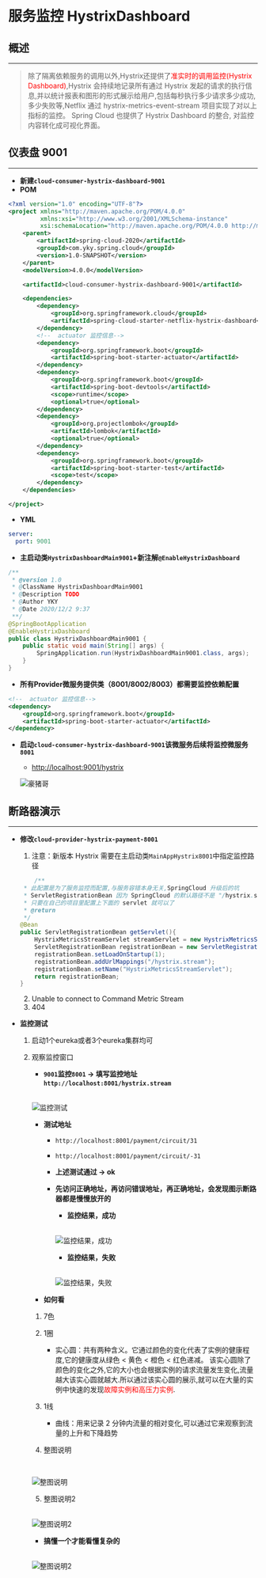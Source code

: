 # **服务监控 HystrixDashboard**

## **概述**
---
> 除了隔离依赖服务的调用以外,Hystrix还提供了<font color=#FF0000>准实时的调用监控(Hystrix Dashboard)</font>,Hystrix 会持续地记录所有通过 Hystrix 发起的请求的执行信息,并以统计报表和图形的形式展示给用户,包括每秒执行多少请求多少成功,多少失败等,Netflix 通过 hystrix-metrics-event-stream 项目实现了对以上指标的监控。 Spring Cloud 也提供了 Hystrix Dashboard 的整合, 对监控内容转化成可视化界面。

## **仪表盘 9001**
---

- **新建`cloud-consumer-hystrix-dashboard-9001`**
- **POM**
```xml
<?xml version="1.0" encoding="UTF-8"?>
<project xmlns="http://maven.apache.org/POM/4.0.0"
         xmlns:xsi="http://www.w3.org/2001/XMLSchema-instance"
         xsi:schemaLocation="http://maven.apache.org/POM/4.0.0 http://maven.apache.org/xsd/maven-4.0.0.xsd">
    <parent>
        <artifactId>spring-cloud-2020</artifactId>
        <groupId>com.yky.spring.cloud</groupId>
        <version>1.0-SNAPSHOT</version>
    </parent>
    <modelVersion>4.0.0</modelVersion>

    <artifactId>cloud-consumer-hystrix-dashboard-9001</artifactId>

    <dependencies>
        <dependency>
            <groupId>org.springframework.cloud</groupId>
            <artifactId>spring-cloud-starter-netflix-hystrix-dashboard</artifactId>
        </dependency>
        <!--  actuator 监控信息-->
        <dependency>
            <groupId>org.springframework.boot</groupId>
            <artifactId>spring-boot-starter-actuator</artifactId>
        </dependency>
        <dependency>
            <groupId>org.springframework.boot</groupId>
            <artifactId>spring-boot-devtools</artifactId>
            <scope>runtime</scope>
            <optional>true</optional>
        </dependency>
        <dependency>
            <groupId>org.projectlombok</groupId>
            <artifactId>lombok</artifactId>
            <optional>true</optional>
        </dependency>
        <dependency>
            <groupId>org.springframework.boot</groupId>
            <artifactId>spring-boot-starter-test</artifactId>
            <scope>test</scope>
        </dependency>
    </dependencies>

</project>
```
- **YML**
```yml
server:
  port: 9001
```
- **主启动类`HystrixDashboardMain9001`+新注解`@EnableHystrixDashboard`**
```java
/**
 * @version 1.0
 * @ClassName HystrixDashboardMain9001
 * @Description TODO
 * @Author YKY
 * @Date 2020/12/2 9:37
 **/
@SpringBootApplication
@EnableHystrixDashboard
public class HystrixDashboardMain9001 {
    public static void main(String[] args) {
        SpringApplication.run(HystrixDashboardMain9001.class, args);
    }
}

```
- **所有Provider微服务提供类（8001/8002/8003）都需要监控依赖配置**
```xml
<!--  actuator 监控信息-->
<dependency>
    <groupId>org.springframework.boot</groupId>
    <artifactId>spring-boot-starter-actuator</artifactId>
</dependency>
```
- **启动`cloud-consumer-hystrix-dashboard-9001`该微服务后续将监控微服务`8001`**

    - [http://localhost:9001/hystrix](http://localhost:9001/hystrix)

    ![豪猪哥](/docs/assets/spring-cloud-2/I-module/yky-20201202094321.png)

## **断路器演示**
---

- **修改`cloud-provider-hystrix-payment-8001`**
    1. 注意：新版本 Hystrix 需要在主启动类`MainAppHystrix8001`中指定监控路径
    ```java
        /**
     * 此配置是为了服务监控而配置,与服务容错本身无关,SpringCloud 升级后的坑
     * ServletRegistrationBean 因为 SpringCloud 的默认路径不是 "/hystrix.steam",
     * 只要在自己的项目里配置上下面的 servlet 就可以了
     * @return
     */
    @Bean
    public ServletRegistrationBean getServlet(){
        HystrixMetricsStreamServlet streamServlet = new HystrixMetricsStreamServlet();
        ServletRegistrationBean registrationBean = new ServletRegistrationBean(streamServlet);
        registrationBean.setLoadOnStartup(1);
        registrationBean.addUrlMappings("/hystrix.stream");
        registrationBean.setName("HystrixMetricsStreamServlet");
        return registrationBean;
    }
    ```
    2. Unable to connect to Command Metric Stream
    3. 404

- **监控测试**
    1. 启动1个eureka或者3个eureka集群均可
    2. 观察监控窗口
        - **`9001`监控`8001` -> 填写监控地址 `http://localhost:8001/hystrix.stream`**
        
        <br/>

        ![监控测试](/docs/assets/spring-cloud-2/I-module/yky-20201209085801.png)
        - **测试地址**
            - `http://localhost:8001/payment/circuit/31`
            - `http://localhost:8001/payment/circuit/-31`
            - **上述测试通过 -> ok**
            - **先访问正确地址，再访问错误地址，再正确地址，会发现图示断路器都是慢慢放开的**
                - **监控结果，成功**
                
                <br />

                ![监控结果，成功](/docs/assets/spring-cloud-2/I-module/yky-20201209091611.png)
                
                - **监控结果，失败**
                
                <br />

                ![监控结果，失败](/docs/assets/spring-cloud-2/I-module/yky-20201209091659.png)
        
        - **如何看**
        1. 7色
        2. 1圈
            - 实心圆：共有两种含义。它通过颜色的变化代表了实例的健康程度,它的健康度从绿色 < 黄色 < 橙色 < 红色递减。
            该实心圆除了颜色的变化之外,它的大小也会根据实例的请求流量发生变化,流量越大该实心圆就越大.所以通过该实心圆的展示,就可以在大量的实例中快速的发现<font color=#FF0000>故障实例和高压力实例</font>.
        3. 1线
            - 曲线：用来记录 2 分钟内流量的相对变化,可以通过它来观察到流量的上升和下降趋势
        
        4. 整图说明
            
        <br />

        ![整图说明](/docs/assets/spring-cloud-2/I-module/yky-20201209143425.png)
        
        5. 整图说明2
            
        <br />

        ![整图说明2](/docs/assets/spring-cloud-2/I-module/yky-20201209143622.png)
           
        - **搞懂一个才能看懂复杂的**

        <br />

        ![整图说明2](/docs/assets/spring-cloud-2/I-module/yky-20201209143742.png)